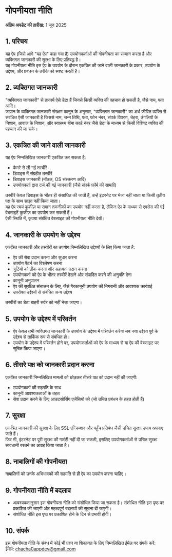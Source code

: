 # गोपनीयता नीति

**अंतिम अपडेट की तारीख:** 1 जून 2025

## 1. परिचय  
यह ऐप (जिसे आगे "यह ऐप" कहा गया है) उपयोगकर्ताओं की गोपनीयता का सम्मान करता है और व्यक्तिगत जानकारी की सुरक्षा के लिए प्रतिबद्ध है।  
यह गोपनीयता नीति इस ऐप के उपयोग के दौरान एकत्रित की जाने वाली जानकारी के प्रकार, उपयोग के उद्देश्य, और प्रबंधन के तरीके को स्पष्ट करती है।

## 2. व्यक्तिगत जानकारी  
"व्यक्तिगत जानकारी" से तात्पर्य ऐसे डेटा हैं जिनसे किसी व्यक्ति की पहचान हो सकती है, जैसे नाम, पता आदि।  
जापान के व्यक्तिगत जानकारी संरक्षण कानून के अनुसार, "व्यक्तिगत जानकारी" का अर्थ जीवित व्यक्ति से संबंधित ऐसी जानकारी है जिससे नाम, जन्म तिथि, पता, फोन नंबर, संपर्क विवरण, चेहरा, उंगलियों के निशान, आवाज़ के निशान, और स्वास्थ्य बीमा कार्ड नंबर जैसे डेटा के माध्यम से किसी विशिष्ट व्यक्ति की पहचान की जा सके।

## 3. एकत्रित की जाने वाली जानकारी  
यह ऐप निम्नलिखित जानकारी एकत्रित कर सकता है:

- कैमरे से ली गई तस्वीरें  
- डिवाइस में संग्रहीत तस्वीरें  
- डिवाइस जानकारी (मॉडल, OS संस्करण आदि)  
- उपयोगकर्ता द्वारा दर्ज की गई जानकारी (जैसे संपर्क फ़ॉर्म की सामग्री)

तस्वीरें केवल डिवाइस के भीतर ही संसाधित की जाती हैं, उन्हें इंटरनेट पर भेजा नहीं जाता या किसी तृतीय पक्ष के साथ साझा नहीं किया जाता।  
यह ऐप स्वयं कुकीज़ या समान तकनीकों का उपयोग नहीं करता है, लेकिन ऐप के माध्यम से एक्सेस की गई वेबसाइटें कुकीज़ का उपयोग कर सकती हैं।  
ऐसी स्थिति में, कृपया संबंधित वेबसाइट की गोपनीयता नीति देखें।

## 4. जानकारी के उपयोग के उद्देश्य  
एकत्रित जानकारी और तस्वीरों का उपयोग निम्नलिखित उद्देश्यों के लिए किया जाता है:

- ऐप की सेवा प्रदान करना और सुधार करना  
- उपयोग पैटर्न का विश्लेषण करना  
- त्रुटियों को ठीक करना और सहायता प्रदान करना  
- उपयोगकर्ता को ऐप के भीतर तस्वीरें देखने और संपादित करने की अनुमति देना  
- कानूनी अनुपालन  
- ऐप की सुरक्षित संचालन के लिए, जैसे गैरकानूनी उपयोग की निगरानी और आवश्यक कार्रवाई  
- उपरोक्त उद्देश्यों से संबंधित अन्य उद्देश्य

तस्वीरों का डेटा बाहरी सर्वर को नहीं भेजा जाएगा।

## 5. उपयोग के उद्देश्य में परिवर्तन  
- ऐप केवल तभी व्यक्तिगत जानकारी के उपयोग के उद्देश्य में परिवर्तन करेगा जब नया उद्देश्य पूर्व के उद्देश्य से तार्किक रूप से संबंधित हो।  
- उपयोग के उद्देश्य में परिवर्तन होने पर, उपयोगकर्ताओं को ऐप के माध्यम से या ऐप की वेबसाइट पर सूचित किया जाएगा।

## 6. तीसरे पक्ष को जानकारी प्रदान करना  
एकत्रित जानकारी निम्नलिखित मामलों को छोड़कर तीसरे पक्ष को प्रदान नहीं की जाएगी:

- उपयोगकर्ता की सहमति के साथ  
- कानूनी आवश्यकताओं के तहत  
- सेवा प्रदान करने के लिए आउटसोर्सिंग एजेंसियों को (जो उचित प्रबंधन के तहत होती हैं)

## 7. सुरक्षा  
एकत्रित जानकारी की सुरक्षा के लिए SSL एन्क्रिप्शन और पहुँच प्रतिबंध जैसी उचित सुरक्षा उपाय अपनाए जाते हैं।  
फिर भी, इंटरनेट पर पूरी सुरक्षा की गारंटी नहीं दी जा सकती, इसलिए उपयोगकर्ताओं से उचित सुरक्षा सावधानी बरतने का आग्रह किया जाता है।

## 8. नाबालिगों की गोपनीयता  
नाबालिगों को उनके अभिभावकों की सहमति से ही ऐप का उपयोग करना चाहिए।

## 9. गोपनीयता नीति में बदलाव  
- आवश्यकतानुसार इस गोपनीयता नीति को संशोधित किया जा सकता है। संशोधित नीति इस पृष्ठ पर प्रकाशित की जाएगी और महत्वपूर्ण बदलावों की सूचना दी जाएगी।  
- संशोधित नीति इस पृष्ठ पर प्रकाशित होने के दिन से प्रभावी होगी।

## 10. संपर्क  
इस गोपनीयता नीति के संबंध में कोई भी प्रश्न या शिकायत के लिए निम्नलिखित ईमेल पर संपर्क करें:  
ईमेल: [chacha0appdev@gmail.com](mailto:chacha0appdev@gmail.com)
